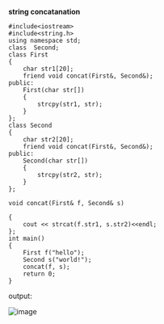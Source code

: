 **string concatanation**

```
#include<iostream>
#include<string.h>
using namespace std;
class  Second;
class First
{
	char str1[20];
	friend void concat(First&, Second&);
public:
	First(char str[])
	{
		strcpy(str1, str);
	}
};
class Second
{
	char str2[20];
	friend void concat(First&, Second&);
public:
	Second(char str[])
	{
		strcpy(str2, str);
	}
};

void concat(First& f, Second& s)

{
	cout << strcat(f.str1, s.str2)<<endl;
};
int main()
{
	First f("hello");
	Second s("world!");
	concat(f, s);
	return 0;
}
```

output:

![image](https://user-images.githubusercontent.com/63588827/80831406-62985980-8c08-11ea-8e08-0af691095244.png)
